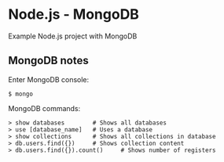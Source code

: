 # Node.js - MongoDB
Example Node.js project with MongoDB

## MongoDB notes
Enter MongoDB console:
```shell
$ mongo
```
MongoDB commands:
```shell
> show databases        # Shows all databases
> use [database_name]   # Uses a database
> show collections      # Shows all collections in database
> db.users.find({})     # Shows collection content
> db.users.find({}).count()     # Shows number of registers
```